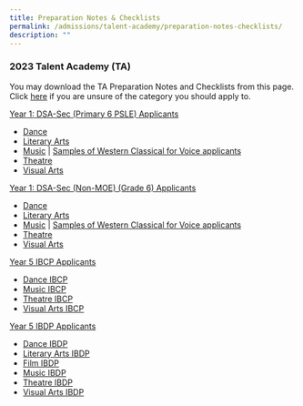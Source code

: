 ```yaml
---
title: Preparation Notes & Checklists
permalink: /admissions/talent-academy/preparation-notes-checklists/
description: ""
---
```

### 2023 Talent Academy (TA)

You may download the TA Preparation Notes and Checklists from this page. Click&nbsp;[here](/admissions/talent-academy)&nbsp;if you are unsure of the category you should apply to.

<u>Year 1: DSA-Sec (Primary 6 PSLE) Applicants</u>

*   [Dance](/files/ta23-dance-dsa-sec-(psle-applicants).pdf)
*   [Literary Arts](/files/ta23-literary-arts-dsa-sec-(psle-applicants).pdf)
*   [Music](/files/ta23-music-dsa-sec-(psle-applicants).pdf) | [Samples of Western Classical for Voice applicants](/files/ta-voice---samples-of-western-classical-pieces.pdf)
*   [Theatre](/files/ta23-theatre-dsa-sec-(psle-applicants).pdf)
*   [Visual Arts](/files/ta23-visual-arts-dsa-sec-(psle-applicants).pdf)

<u>Year 1: DSA-Sec (Non-MOE) (Grade 6) Applicants</u>

*   [Dance](/files/ta23-dance-dsa-sec-nonmoe-(grade-6-applicants).pdf)
*   [Literary Arts](/files/ta23-literary-arts-dsa-sec-nonmoe-(grade-6-applicants).pdf)
*   [Music](/files/ta23-music-dsa-sec-nonmoe-(grade-6-applicants).pdf)&nbsp;|&nbsp;[Samples of Western Classical for Voice applicants](/files/ta-voice---samples-of-western-classical-pieces.pdf)
*   [Theatre](/files/ta23-theatre-dsa-sec-nonmoe-(grade-6-applicants).pdf)
*   [Visual Arts](/files/ta23-visual-arts-dsa-sec-nonmoe-(grade-6-applicants).pdf)

<u>Year 5 IBCP Applicants</u>

*   [Dance IBCP](/files/ta23-dance-year-5-ibcp.pdf)
*   [Music IBCP](/files/ta23-music-year-5-ibcp.pdf)
*   [Theatre IBCP](/files/ta23-theatre-year-5-ibcp.pdf)
*   [Visual Arts IBCP](/files/ta23-visual-arts-year-5-ibcp.pdf)

<u>Year 5 IBDP Applicants</u>

*   [Dance IBDP](/files/ta23-dance-year-5-ibdp.pdf)
*   [Literary Arts IBDP](/files/ta23-literary-arts-year-5-ibdp.pdf)
*   [Film IBDP](/files/ta23-film-year-5-ibdp.pdf)
*   [Music IBDP](/files/ta23-music-year-5-ibdp.pdf)
*   [Theatre IBDP](/files/ta23-theatre-year-5-ibdp.pdf)
*   [Visual Arts IBDP](/files/ta23-visual-arts-year-5-ibdp.pdf)

